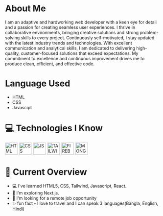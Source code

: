 <img src="https://i.ibb.co/SPPV45G/custom-banner-jannatul-afroz-faria.png" alt="" />

# About Me
I am an adaptive and hardworking web developer with a keen eye for detail and a passion for creating seamless user experiences. I thrive in collaborative environments, bringing creative solutions and strong problem-solving skills to every project. Continuously self-motivated, I stay updated with the latest industry trends and technologies. With excellent communication and analytical skills, I am dedicated to delivering high-quality, customer-focused solutions that exceed expectations. My commitment to excellence and continuous improvement drives me to produce clean, efficient, and effective code.

# Language Used
- HTML
- CSS
- Javascipt
  
# 💻 Technologies I Know
<div style="display: flex;">
        <img src="https://i.ibb.co/6mXsJgx/html-5-icon-726x1024-evem6gg5.png" alt="HTML" style="width: 40px; margin-right: 6px;">
        <img src="https://i.ibb.co/mRr6Rgs/css.png" alt="CSS" style="width: 40px; margin-right: 6px;">
        <img src="https://i.ibb.co/q12wPdr/js.png" alt="JS" style="width: 40px; margin-right: 6px;">
        <img src="https://i.ibb.co/RPXxDxG/tailwind.png" alt="TAILWIND" style="width: 40px; margin-right: 6px;">
        <img src="https://i.ibb.co/DMxdFmm/firebase.png" alt="FIREBASE" style="width: 40px; margin-right: 6px;">
        <img src="https://i.ibb.co/pbLRSVY/mongodb-logo-D13-D67-C930-seeklogo-com.png" alt="MONGODB" style="width: 40px; margin-right: 6px;">
</div>


# 📜 Current Overview

- 💻 I've learned HTML5, CSS, Tailwind, Javascript, React.
- 🌱 I'm exploring Next.js.
- 🔎 I'm looking for a remote job opportunity
- ✨ fun fact - I love to travel and I can speak 3 languages(Bangla, English, Hindi)
